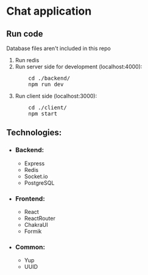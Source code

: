 <h1>Chat application</h1>
<h2>Run code</h2>
<p>Database files aren't included in this repo</p>
<ol>
  <li>Run redis</li>
  <li>Run server side for development (localhost:4000):
  <pre>
    cd ./backend/ 
    npm run dev</pre>
  </li>
  <li>Run client side (localhost:3000):
  <pre>
    cd ./client/
    npm start</pre>
  </li>
</ol>
<h2>Technologies:</h2>
<ul>
  <li><h3>Backend:</h3>
  <ul>
    <li>Express</li>
    <li>Redis</li>
    <li>Socket.io</li>
    <li>PostgreSQL</li>
  </ul>
  </li>
  <li><h3>Frontend:</h3>
  <ul>
    <li>React</li>
    <li>ReactRouter</li>
    <li>ChakraUI</li>
    <li>Formik</li>
  </ul>
  </li>
  <li>
    <h3>Common:</h3>
    <ul>
      <li>Yup</li>
      <li>UUID</li>
    </ul>
  </li>
</ul>
